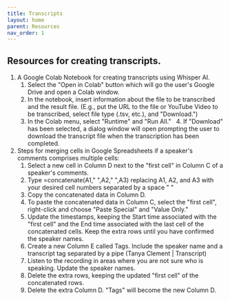 ```yaml
---
title: Transcripts
layout: home
parent: Resources
nav_order: 1
---
```

## Resources for creating transcripts.

1. A Google Colab Notebook for creating transcripts using Whisper AI. 
    1. Select the "Open in Colab" button which will go the user's Google Drive and open a Colab window.
    2. In the notebook, insert information about the file to be transcribed and the result file. (E.g., put the URL to the file or YouTube Video to be transcribed, select file type (.tsv, etc.), and "Download.")
    3. In the Colab menu, select "Runtime" and "Run All."
     4. If "Download" has been selected, a dialog window will open prompting the user to download the transcript file when the transcription has been completed.
2. Steps for merging cells in Google Spreadsheets if a speaker's comments comprises multiple cells: 
    1. Select a new cell in Column D next to the "first cell" in Column C of a speaker's comments.
    2. Type =concatenate(A1," ",A2," ",A3) replacing A1, A2, and A3 with your desired cell numbers separated by a space " "
    3. Copy the concatenated data in Column D.
    4. To paste the concatenated data in Column C, select the "first cell", right-click and choose "Paste Special" and "Value Only."
    5. Update the timestamps, keeping the Start time associated with the "first cell" and the End time associated with the last cell of the concatenated cells. Keep the extra rows until you have confirmed the speaker names.
    6. Create a new Column E called Tags. Include the speaker name and a transcript tag separated by a pipe (Tanya Clement | Transcript)
    7. Listen to the recording in areas where you are not sure who is speaking. Update the speaker names.
    8. Delete the extra rows, keeping the updated "first cell" of the concatenated rows.
    9. Delete the extra Column D. "Tags" will become the new Column D. 


